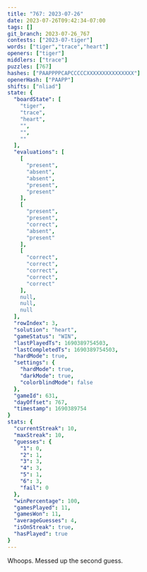```yaml
---
title: "767: 2023-07-26"
date: 2023-07-26T09:42:34-07:00
tags: []
git_branch: 2023-07-26_767
contests: ["2023-07-tiger"]
words: ["tiger","trace","heart"]
openers: ["tiger"]
middlers: ["trace"]
puzzles: [767]
hashes: ["PAAPPPPCAPCCCCCXXXXXXXXXXXXXXX"]
openerHash: ["PAAPP"]
shifts: ["nliad"]
state: {
  "boardState": [
    "tiger",
    "trace",
    "heart",
    "",
    "",
    ""
  ],
  "evaluations": [
    [
      "present",
      "absent",
      "absent",
      "present",
      "present"
    ],
    [
      "present",
      "present",
      "correct",
      "absent",
      "present"
    ],
    [
      "correct",
      "correct",
      "correct",
      "correct",
      "correct"
    ],
    null,
    null,
    null
  ],
  "rowIndex": 3,
  "solution": "heart",
  "gameStatus": "WIN",
  "lastPlayedTs": 1690389754503,
  "lastCompletedTs": 1690389754503,
  "hardMode": true,
  "settings": {
    "hardMode": true,
    "darkMode": true,
    "colorblindMode": false
  },
  "gameId": 631,
  "dayOffset": 767,
  "timestamp": 1690389754
}
stats: {
  "currentStreak": 10,
  "maxStreak": 10,
  "guesses": {
    "1": 0,
    "2": 1,
    "3": 3,
    "4": 3,
    "5": 1,
    "6": 3,
    "fail": 0
  },
  "winPercentage": 100,
  "gamesPlayed": 11,
  "gamesWon": 11,
  "averageGuesses": 4,
  "isOnStreak": true,
  "hasPlayed": true
}
---
```

<!-- more -->
Whoops. Messed up the second guess. 

